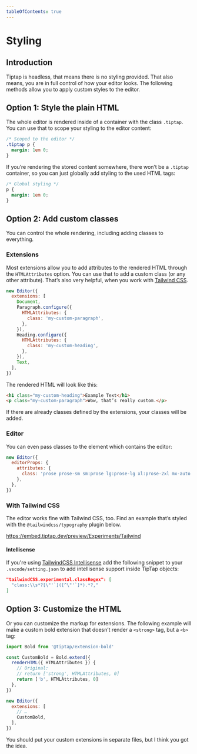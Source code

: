 ```yaml
---
tableOfContents: true
---
```


# Styling

## Introduction
Tiptap is headless, that means there is no styling provided. That also means, you are in full control of how your editor looks. The following methods allow you to apply custom styles to the editor.

## Option 1: Style the plain HTML
The whole editor is rendered inside of a container with the class `.tiptap`. You can use that to scope your styling to the editor content:

```css
/* Scoped to the editor */
.tiptap p {
  margin: 1em 0;
}
```

If you’re rendering the stored content somewhere, there won’t be a `.tiptap` container, so you can just globally add styling to the used HTML tags:

```css
/* Global styling */
p {
  margin: 1em 0;
}
```


## Option 2: Add custom classes
You can control the whole rendering, including adding classes to everything.

### Extensions
Most extensions allow you to add attributes to the rendered HTML through the `HTMLAttributes` option. You can use that to add a custom class (or any other attribute). That’s also very helpful, when you work with [Tailwind CSS](https://tailwindcss.com/).

```js
new Editor({
  extensions: [
    Document,
    Paragraph.configure({
      HTMLAttributes: {
        class: 'my-custom-paragraph',
      },
    }),
    Heading.configure({
      HTMLAttributes: {
        class: 'my-custom-heading',
      },
    }),
    Text,
  ],
})
```

The rendered HTML will look like this:

```html
<h1 class="my-custom-heading">Example Text</h1>
<p class="my-custom-paragraph">Wow, that’s really custom.</p>
```

If there are already classes defined by the extensions, your classes will be added.

### Editor
You can even pass classes to the element which contains the editor:

```js
new Editor({
  editorProps: {
    attributes: {
      class: 'prose prose-sm sm:prose lg:prose-lg xl:prose-2xl mx-auto focus:outline-none',
    },
  },
})
```

### With Tailwind CSS
The editor works fine with Tailwind CSS, too. Find an example that’s styled with the `@tailwindcss/typography` plugin below.

https://embed.tiptap.dev/preview/Experiments/Tailwind

#### Intellisense
If you're using [TailwindCSS Intellisense](https://marketplace.visualstudio.com/items?itemName=bradlc.vscode-tailwindcss) add the following snippet to your `.vscode/setting.json` to add intellisense support inside TipTap objects:
```json
"tailwindCSS.experimental.classRegex": [
  "class:\\s*?[\"'`]([^\"'`]*).*?,"
]
```

## Option 3: Customize the HTML
Or you can customize the markup for extensions. The following example will make a custom bold extension that doesn’t render a `<strong>` tag, but a `<b>` tag:

```js
import Bold from '@tiptap/extension-bold'

const CustomBold = Bold.extend({
  renderHTML({ HTMLAttributes }) {
    // Original:
    // return ['strong', HTMLAttributes, 0]
    return ['b', HTMLAttributes, 0]
  },
})

new Editor({
  extensions: [
    // …
    CustomBold,
  ],
})
```

You should put your custom extensions in separate files, but I think you got the idea.
